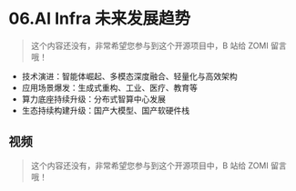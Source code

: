 <!--Copyright © ZOMI 适用于[License](https://github.com/Infrasys-AI/AIInfra)版权许可-->

# 06.AI Infra 未来发展趋势

> 这个内容还没有，非常希望您参与到这个开源项目中，B 站给 ZOMI 留言哦！

- 技术演进：智能体崛起、多模态深度融合、轻量化与高效架构
- 应用场景爆发：生成式重构、工业、医疗、教育等
- 算力底座持续升级：分布式智算中心发展
- 生态持续构建升级：国产大模型、国产软硬件栈

## 视频

> 这个内容还没有，非常希望您参与到这个开源项目中，B 站给 ZOMI 留言哦！
